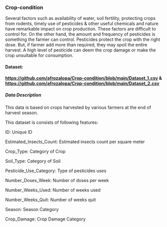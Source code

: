 ### Crop-condition
Several factors such as availability of water, soil fertility, protecting crops from rodents, timely use of pesticides & other useful chemicals and nature have remarkable 
impact on crop production. These factors are difficult to control for. On the other hand, the amount and frequency of pesticides is something the farmer can control.
Pesticides protect the crop with the right dose. But, if farmer add more than required, they may spoil the entire harvest. A high level of pesticide can deem the crop damage or make the crop unsuitable for consumption. 
#### Dataset:
#### https://github.com/afrozalopa/Crop-condition/blob/main/Dataset_1.csv & https://github.com/afrozalopa/Crop-condition/blob/main/Dataset_2.csv
##### Data Description
This data is based on crops harvested by various farmers at the end of harvest season.

This dataset is consists of following features: 

ID: Unique ID

Estimated_Insects_Count: Estimated insects count per square meter

Crop_Type:	Category of Crop

Soil_Type:	Category of Soil 

Pesticide_Use_Category:	Type of pesticides uses 

Number_Doses_Week:	Number of doses per week

Number_Weeks_Used:	Number of weeks used

Number_Weeks_Quit:	Number of weeks quit

Season:	Season Category 

Crop_Damage:	Crop Damage Category 

